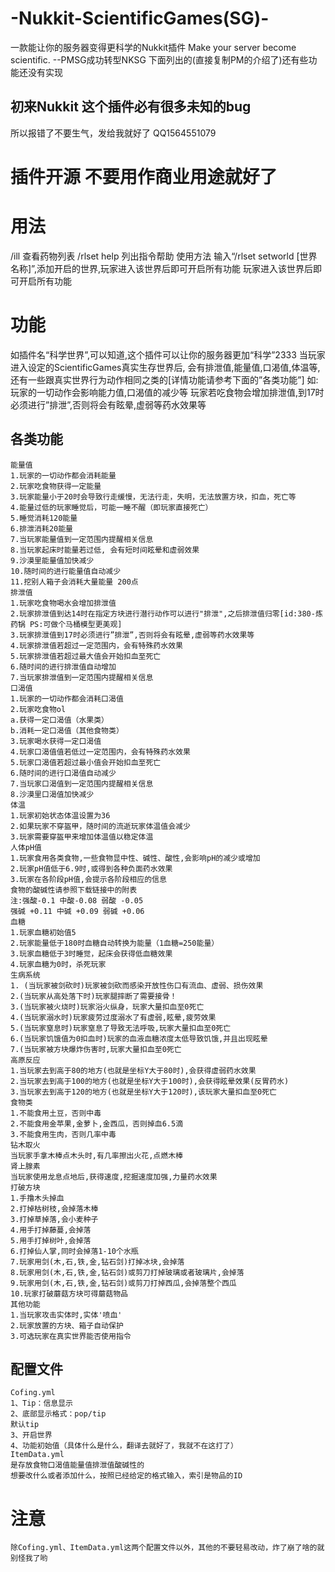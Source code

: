 # -Nukkit-ScientificGames(SG)-
  一款能让你的服务器变得更科学的Nukkit插件 Make your server become scientific.
  --PMSG成功转型NKSG
  下面列出的(直接复制PM的介绍了)还有些功能还没有实现

  ## 初来Nukkit 这个插件必有很多未知的bug
  所以报错了不要生气，发给我就好了 QQ1564551079

  # 插件开源 不要用作商业用途就好了 


  # 用法
  /ill 查看药物列表
  /rlset help 列出指令帮助
  使用方法
  输入“/rlset setworld [世界名称]”,添加开启的世界,玩家进入该世界后即可开启所有功能
  玩家进入该世界后即可开启所有功能

  # 功能

  如插件名“科学世界”,可以知道,这个插件可以让你的服务器更加“科学”2333
  当玩家进入设定的ScientificGames真实生存世界后, 会有排泄值,能量值,口渴值,体温等,
  还有一些跟真实世界行为动作相同之类的[详情功能请参考下面的”各类功能”]
如: 玩家的一切动作会影响能力值,口渴值的减少等
  玩家若吃食物会增加排泄值,到17时必须进行”排泄”,否则将会有眩晕,虚弱等药水效果等


## 各类功能
    能量值
    1.玩家的一切动作都会消耗能量
    2.玩家吃食物获得一定能量
    3.玩家能量小于20时会导致行走缓慢，无法行走，失明，无法放置方块，扣血，死亡等
    4.能量过低的玩家睡觉后，可能一睡不醒（即玩家直接死亡）
    5.睡觉消耗120能量
    6.排泄消耗20能量
    7.当玩家能量值到一定范围内提醒相关信息
    8.当玩家起床时能量若过低, 会有短时间眩晕和虚弱效果
    9.沙漠里能量值加快减少
    10.随时间的进行能量值自动减少
    11.挖别人箱子会消耗大量能量 200点
    排泄值
    1.玩家吃食物喝水会增加排泄值
    2.玩家排泄值到达14时在指定方块进行潜行动作可以进行"排泄",之后排泄值归零[id:380-炼药锅 PS:可做个马桶模型更美观]
    3.玩家排泄值到17时必须进行”排泄”,否则将会有眩晕,虚弱等药水效果等
    4.玩家排泄值若超过一定范围内，会有特殊药水效果
    5.玩家排泄值若超过最大值会开始扣血至死亡
    6.随时间的进行排泄值自动增加
    7.当玩家排泄值到一定范围内提醒相关信息
    口渴值
    1.玩家的一切动作都会消耗口渴值
    2.玩家吃食物ol
    a.获得一定口渴值（水果类）
    b.消耗一定口渴值（其他食物类）
    3.玩家喝水获得一定口渴值
    4.玩家口渴值值若低过一定范围内，会有特殊药水效果
    5.玩家口渴值若超过最小值会开始扣血至死亡
    6.随时间的进行口渴值自动减少
    7.当玩家口渴值到一定范围内提醒相关信息
    8.沙漠里口渴值加快减少
    体温
    1.玩家初始状态体温设置为36
    2.如果玩家不穿盔甲，随时间的流逝玩家体温值会减少
    3.玩家需要穿盔甲来增加体温值以稳定体温
    人体pH值
    1.玩家食用各类食物,一些食物显中性、碱性、酸性,会影响pH的减少或增加
    2.玩家pH值低于6.9时,或得到各种负面药水效果
    3.玩家在各阶段pH值,会提示各阶段相应的信息
    食物的酸碱性请参照下载链接中的附表
    注:强酸-0.1 中酸-0.08 弱酸 -0.05
    强碱 +0.11 中碱 +0.09 弱碱 +0.06
    血糖
    1.玩家血糖初始值5
    2.玩家能量低于180时血糖自动转换为能量（1血糖=250能量）
    3.玩家血糖低于3时睡觉，起床会获得低血糖效果
    4.玩家血糖为0时，杀死玩家
    生病系统
    1. (当玩家被剑砍时)玩家被剑砍而感染开放性伤口有流血、虚弱、损伤效果
    2.(当玩家从高处落下时)玩家腿摔断了需要接骨！
    3.(当玩家被火烧时)玩家浴火纵身，玩家大量扣血至0死亡
    4.(当玩家溺水时)玩家疲劳过度溺水了有虚弱,眩晕,疲劳效果
    5.(当玩家窒息时)玩家窒息了导致无法呼吸,玩家大量扣血至0死亡
    6.(当玩家饥饿值为0扣血时)玩家的血液血糖浓度太低导致饥饿,并且出现眩晕
    7.(当玩家被方块爆炸伤害时,玩家大量扣血至0死亡
    高原反应
    1.当玩家去到高于80的地方(也就是坐标Y大于80时),会获得虚弱药水效果
    2.当玩家去到高于100的地方(也就是坐标Y大于100时),会获得眩晕效果(反胃药水)
    3.当玩家去到高于120的地方(也就是坐标Y大于120时),该玩家大量扣血至0死亡
    食物类
    1.不能食用土豆，否则中毒
    2.不能食用金苹果,金萝卜,金西瓜，否则掉血6.5滴
    3.不能食用生肉，否则几率中毒
    钻木取火
    当玩家手拿木棒点木头时,有几率擦出火花,点燃木棒
    肾上腺素
    当玩家使用龙息点地后,获得速度,挖掘速度加强,力量药水效果
    打破方块
    1.手撸木头掉血
    2.打掉枯树枝,会掉落木棒
    3.打掉草掉落,会小麦种子
    4.用手打掉藤蔓,会掉落
    5.用手打掉树叶,会掉落
    6.打掉仙人掌,同时会掉落1-10个水瓶
    7.玩家用剑(木,石,铁,金,钻石剑)打掉冰块,会掉落
    8.玩家用剑(木,石,铁,金,钻石剑)或剪刀打掉玻璃或者玻璃片,会掉落
    9.玩家用剑(木,石,铁,金,钻石剑)或剪刀打掉西瓜,会掉落整个西瓜
    10.玩家打破蘑菇方块可得蘑菇物品
    其他功能
    1.当玩家攻击实体时,实体'喷血'
    2.玩家放置的方块、箱子自动保护
    3.可选玩家在真实世界能否使用指令





## 配置文件
    Cofing.yml
    1、Tip：信息显示
    2、底部显示格式：pop/tip
    默认tip
    3、开启世界
    4、功能初始值（具体什么是什么，翻译去就好了，我就不在这打了）
    ItemData.yml
    是存放食物口渴值能量值排泄值酸碱性的
    想要改什么或者添加什么，按照已经给定的格式输入，索引是物品的ID
  # 注意
    除Cofing.yml、ItemData.yml这两个配置文件以外，其他的不要轻易改动，炸了崩了啥的就别怪我了哟
